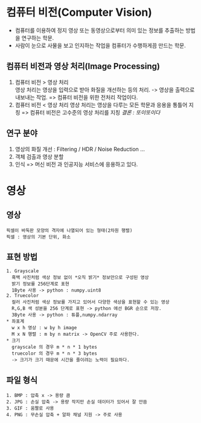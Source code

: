 # 컴퓨터 비전(Computer Vision)

  * 컴퓨터를 이용하여 정지 영상 또는 동영상으로부터 의미 있는 정보를 추출하는 방법을 연구하는 학문.
  * 사람이 눈으로 사물을 보고 인지하는 작업을 컴퓨터가 수행하게끔 만드는 학문.
 
## 컴퓨터 비전과 영상 처리(Image Processing)
  1. 컴퓨터 비전 > 영상 처리  
    영상 처리는 영상을 입력으로 받아 화질을 개선하는 등의 처리. -> 영상을 출력으로 내보내는 작업.
    => 컴퓨터 비전을 위한 전처리 작업이다.
  2. 컴퓨터 비전 < 영상 처리
    영상 처리는 영상을 다루는 모든 학문과 응용을 통틀어 지칭 
    => 컴퓨터 비전은 고수준의 영상 처리를 지칭
  *결론 : 또이또이다*

## 연구 분야
  1. 영상의 화질 개선 : Filtering / HDR / Noise Reduction ... 
  2. 객체 검출과 영상 분할
  3. 인식
  => 머신 비전 과 인공지능 서비스에 응용하고 있다.


# 영상
  ## 영상 
    픽셀이 바둑판 모양의 격자에 나열되어 있는 형태(2차원 행렬)
    픽셀 : 영상의 기본 단위, 화소
  ## 표현 방법 
    1. Grayscale
      흑백 사진처럼 색상 정보 없이 *오직 밝기* 정보만으로 구성된 영상
      밝기 정보를 256단계로 표현
      1Byte 사용 -> python : numpy.uint8
    2. Truecolor
      컬러 사진처럼 색상 정보를 가지고 있어서 다양한 색상을 표현할 수 있는 영상
      R,G,B 색 성분을 256 단계로 표현 -> python 에선 BGR 순으로 저장.
      3Byte 사용 -> python : 튜플,numpy.ndarray
    * 좌표계
      w x h 영상 : w by h image
      M x N 행렬 : m by n matrix -> OpenCV 주로 사용한다.
    * 크기 
      grayscale 의 경우 m * n * 1 bytes
      truecolor 의 경우 m * n * 3 bytes
      -> 크기가 크기 때문에 시간을 줄이려는 노력이 필요하다. 
  ## 파일 형식 
    1. BMP : 압축 x -> 용량 큼
    2. JPG : 손실 압축 -> 용량 작지만 손실 데이터가 있어서 잘 안씀
    3. GIF : 움짤로 사용
    4. PNG : 무손실 압축 + 알파 채널 지원 -> 주로 사용
  
   		
